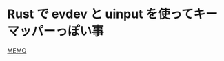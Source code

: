 # Rust で evdev と uinput を使ってキーマッパーっぽい事

[MEMO](https://gist.github.com/buzztaiki/42eac37fe70ee74e8fdf10acc1640853)
